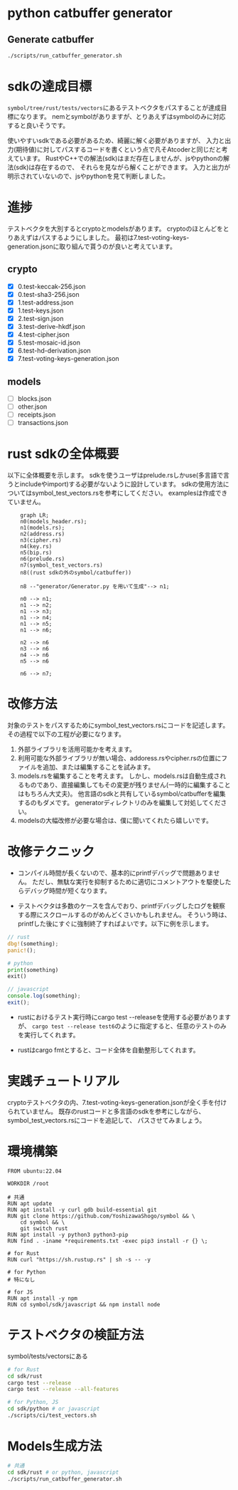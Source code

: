 # python catbuffer generator

## Generate catbuffer

```sh
./scripts/run_catbuffer_generator.sh
```

# sdkの達成目標
`symbol/tree/rust/tests/vectors`にあるテストベクタをパスすることが達成目標になります。
nemとsymbolがありますが、とりあえずはsymbolのみに対応すると良いそうです。

使いやすいsdkである必要があるため、綺麗に解く必要がありますが、
入力と出力(期待値)に対してパスするコードを書くという点で凡そAtcoderと同じだと考えています。
RustやC++での解法(sdk)はまだ存在しませんが、jsやpythonの解法(sdk)は存在するので、
それらを見ながら解くことができます。
入力と出力が明示されていないので、jsやpythonを見て判断しました。

# 進捗
テストベクタを大別するとcryptoとmodelsがあります。
cryptoのほとんどをとりあえずはパスするようにしました。
最初は7.test-voting-keys-generation.jsonに取り組んで貰うのが良いと考えています。

## crypto
- [x] 0.test-keccak-256.json
- [x] 0.test-sha3-256.json
- [x] 1.test-address.json
- [x] 1.test-keys.json
- [x] 2.test-sign.json
- [x] 3.test-derive-hkdf.json
- [x] 4.test-cipher.json
- [x] 5.test-mosaic-id.json
- [x] 6.test-hd-derivation.json
- [x] 7.test-voting-keys-generation.json

## models
- [ ] blocks.json
- [ ] other.json
- [ ] receipts.json
- [ ] transactions.json

# rust sdkの全体概要
以下に全体概要を示します。
sdkを使うユーザはprelude.rsしかuse(多言語で言うとincludeやimport)する必要がないように設計しています。
sdkの使用方法についてはsymbol_test_vectors.rsを参考にしてください。
examplesは作成できていません。

``` mermaid
    graph LR;
    n0(models_header.rs);
    n1(models.rs);
    n2(address.rs)
    n3(cipher.rs)
    n4(key.rs)
    n5(bip.rs)
    n6(prelude.rs)
    n7(symbol_test_vectors.rs)
    n8((rust sdkの外のsymbol/catbuffer))

    n8 --"generator/Generator.py を用いて生成"--> n1;

    n0 --> n1;
    n1 --> n2;
    n1 --> n3;
    n1 --> n4;
    n1 --> n5;
    n1 --> n6;

    n2 --> n6
    n3 --> n6
    n4 --> n6
    n5 --> n6

    n6 --> n7;
```

# 改修方法
対象のテストをパスするためにsymbol_test_vectors.rsにコードを記述します。
その過程で以下の工程が必要になります。

1. 外部ライブラリを活用可能かを考えます。
2. 利用可能な外部ライブラリが無い場合、addoress.rsやcipher.rsの位置にファイルを追加、または編集することを試みます。
3. models.rsを編集することを考えます。
しかし、models.rsは自動生成されるものであり、直接編集してもその変更が残りません(一時的に編集することはもちろん大丈夫)。
他言語のsdkと共有しているsymbol/catbufferを編集するのもダメです。
generatorディレクトリのみを編集して対処してください。
4. modelsの大幅改修が必要な場合は、僕に聞いてくれたら嬉しいです。

# 改修テクニック
* コンパイル時間が長くないので、基本的にprintfデバッグで問題ありません。
ただし、無駄な実行を抑制するために適切にコメントアウトを駆使したらデバッグ時間が短くなります。

* テストベクタは多数のケースを含んでおり、printfデバッグしたログを観察する際にスクロールするのがめんどくさいかもしれません。
そういう時は、printfした後にすぐに強制終了すればよいです。以下に例を示します。

``` rust
// rust
dbg!(something);
panic!();
```

``` python
# python
print(something)
exit()
```

``` javascript
// javascript
console.log(something);
exit();
```

* rustにおけるテスト実行時にcargo test --releaseを使用する必要がありますが、
`cargo test --release test6`のように指定すると、任意のテストのみを実行してくれます。

* rustはcargo fmtとすると、コード全体を自動整形してくれます。


# 実践チュートリアル
cryptoテストベクタの内、7.test-voting-keys-generation.jsonが全く手を付けられていません。
既存のrustコードと多言語のsdkを参考にしながら、symbol_test_vectors.rsにコードを追記して、
パスさせてみましょう。

# 環境構築

``` docker
FROM ubuntu:22.04

WORKDIR /root

# 共通
RUN apt update
RUN apt install -y curl gdb build-essential git
RUN git clone https://github.com/YoshizawaShogo/symbol && \
    cd symbol && \
    git switch rust
RUN apt install -y python3 python3-pip
RUN find . -iname *requirements.txt -exec pip3 install -r {} \;

# for Rust
RUN curl "https://sh.rustup.rs" | sh -s -- -y

# for Python
# 特になし

# for JS
RUN apt install -y npm
RUN cd symbol/sdk/javascript && npm install node
```

# テストベクタの検証方法
symbol/tests/vectorsにある

``` bash
# for Rust
cd sdk/rust
cargo test --release
cargo test --release --all-features

# for Python, JS
cd sdk/python # or javascript
./scripts/ci/test_vectors.sh
```

# Models生成方法

``` bash
# 共通
cd sdk/rust # or python, javascript
./scripts/run_catbuffer_generator.sh
```